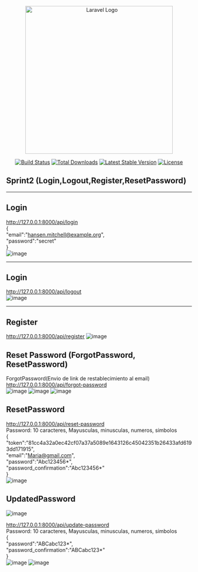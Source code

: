 <p align="center"><a href="https://laravel.com" target="_blank"><img src="https://raw.githubusercontent.com/laravel/art/master/logo-lockup/5%20SVG/2%20CMYK/1%20Full%20Color/laravel-logolockup-cmyk-red.svg" width="400" alt="Laravel Logo"></a></p>

<p align="center">
<a href="https://github.com/laravel/framework/actions"><img src="https://github.com/laravel/framework/workflows/tests/badge.svg" alt="Build Status"></a>
<a href="https://packagist.org/packages/laravel/framework"><img src="https://img.shields.io/packagist/dt/laravel/framework" alt="Total Downloads"></a>
<a href="https://packagist.org/packages/laravel/framework"><img src="https://img.shields.io/packagist/v/laravel/framework" alt="Latest Stable Version"></a>
<a href="https://packagist.org/packages/laravel/framework"><img src="https://img.shields.io/packagist/l/laravel/framework" alt="License"></a>
</p>

## Sprint2 (Login,Logout,Register,ResetPassword)
<hr>

## Login
http://127.0.0.1:8000/api/login <br>
{<br>
    "email":"hansen.mitchell@example.org",<br>
    "password":"secret"<br>
}<br>
![image](https://github.com/BryanTnz/backendTesis/assets/66330281/c51b7d1d-d6a7-4474-8c1a-6d8c32a47f52)
<hr>

## Login
http://127.0.0.1:8000/api/logout<br>
![image](https://github.com/BryanTnz/backendTesis/assets/66330281/40e01aad-8ee9-48bc-8ecf-0e06d93be04e)
<hr>

## Register
http://127.0.0.1:8000/api/register
![image](https://github.com/BryanTnz/backendTesis/assets/66330281/2b085cae-1f93-4afa-9d32-6372ddf70a3c)

## Reset Password (ForgotPassword, ResetPassword)
ForgotPassword(Envio de link de restablecimiento al email)<br>
http://127.0.0.1:8000/api/forgot-password<br>
![image](https://github.com/BryanTnz/backendTesis/assets/66330281/4a2496ad-23e3-4ade-9a96-1a021fb2c1d9)
![image](https://github.com/BryanTnz/backendTesis/assets/66330281/da84a439-df03-474a-95db-78761bd89615)
![image](https://github.com/BryanTnz/backendTesis/assets/66330281/6e980c22-2944-47ee-92f8-f2ee527df48e)

## ResetPassword
http://127.0.0.1:8000/api/reset-password<br>
Password: 10 caracteres, Mayusculas, minusculas, numeros, simbolos<br>
{<br>
    "token":"81cc4a32a0ec42cf07a37a5089e1643126c45042351b26433afd6193dd171915",<br>
    "email":"Maria@gmail.com",<br>
    "password":"Abc123456*",<br>
    "password_confirmation":"Abc123456*"<br>
}<br>
![image](https://github.com/BryanTnz/backendTesis/assets/66330281/8e5e2915-6b33-447e-bf83-f2aa26462ab4)

## UpdatedPassword
![image](https://github.com/BryanTnz/backendTesis/assets/66330281/ee11ad6e-1bf2-4d8a-bf32-c7ba9be500e6)

http://127.0.0.1:8000/api/update-password<br>
Password: 10 caracteres, Mayusculas, minusculas, numeros, simbolos<br>
{<br>
    "password":"ABCabc123*",<br>
    "password_confirmation":"ABCabc123*"<br>
}<br>
![image](https://github.com/BryanTnz/backendTesis/assets/66330281/b4a9368c-6f98-4af0-b75f-e37dbe7c282a)
![image](https://github.com/BryanTnz/backendTesis/assets/66330281/26aaa907-9a6c-41ef-bdc1-bcce6b6d6bbd)


